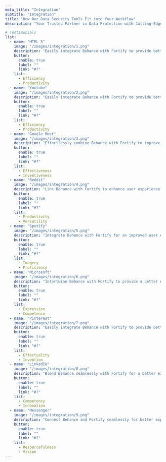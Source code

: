 ```yaml
---
meta_title: "Integration"
subtitle: "Integration"
title: "How Our Data Security Tools Fit into Your Workflow"
description: "Your Trusted Partner in Data Protection with Cutting-Edge Solutions for <br> Comprehensive Data Security."

# Testimonials
list:
  - name: "HTML 5"
    image: "/images/integration/1.png"
    description: "Easily integrate Behance with Fortify to provide better experience."
    button:
      enable: true
      label: ""
      link: "#?"
    list:
      - Efficiency
      - Productivity
  - name: "Youtube"
    image: "/images/integration/2.png"
    description: "Easily integrate Behance with Fortify to provide better experience."
    button:
      enable: true
      label: ""
      link: "#?"
    list:
      - Efficiency
      - Productivity
  - name: "Google Meet"
    image: "/images/integration/3.png"
    description: "Effortlessly combine Behance with Fortify to improve user experience."
    button:
      enable: true
      label: ""
      link: "#?"
    list:
      - Effectiveness
      - Inventiveness
  - name: "Reddit"
    image: "/images/integration/4.png"
    description: "Link Behance with Fortify to enhance user experience effortlessly."
    button:
      enable: true
      label: ""
      link: "#?"
    list:
      - Productivity
      - Versatility
  - name: "Spotify"
    image: "/images/integration/5.png"
    description: "Integrate Behance with Fortify for an improved user experience."
    button:
      enable: true
      label: ""
      link: "#?"
    list:
      - Imagery
      - Proficiency
  - name: "Microsoft"
    image: "/images/integration/6.png"
    description: "Intertwine Behance with Fortify to provide a better experience."
    button:
      enable: true
      label: ""
      link: "#?"
    list:
      - Expression
      - Competence
  - name: "Pinterest"
    image: "/images/integration/7.png"
    description: "Easily integrate Behance with Fortify to provide better experience."
    button:
      enable: true
      label: ""
      link: "#?"
    list:
      - Effectuality
      - Invention
  - name: "LinkedIn"
    image: "/images/integration/8.png"
    description: "Blend Behance seamlessly with Fortify for a better experience."
    button:
      enable: true
      label: ""
      link: "#?"
    list:
      - Competency
      - Innovation
  - name: "Messenger"
    image: "/images/integration/9.png"
    description: "Connect Behance and Fortify seamlessly for better experience."
    button:
      enable: true
      label: ""
      link: "#?"
    list:
      - Resourcefulness
      - Vision
---
```

